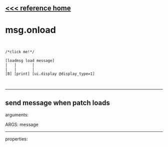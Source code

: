 [<<< reference home](ceammc_lib.md)
---

# msg.onload

```


/*click me!*/

[loadmsg load message]
|   |       |
|   |       |
[B] [print] [ui.display @display_type=1]

            
```
---
send message when patch loads
---
arguments:

ARGS: message<br>

---
properties:


